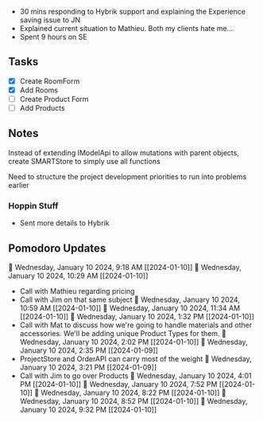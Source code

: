 - 30 mins responding  to Hybrik support and explaining the Experience saving issue to JN
- Explained current situation to Mathieu. Both my clients hate me...
- Spent 9 hours on SE

## Tasks

- [x] Create RoomForm
- [x] Add Rooms
- [ ] Create Product Form
- [ ] Add Products

## Notes

Instead of extending IModelApi to allow mutations with parent objects, create SMARTStore to simply use all functions

Need to structure the project development priorities to run into problems earlier

### Hoppin Stuff

- Sent more details to Hybrik

## Pomodoro Updates

🍅 Wednesday, January 10 2024, 9:18 AM [[2024-01-10]]
🍅 Wednesday, January 10 2024, 10:29 AM [[2024-01-10]]
- Call with Mathieu regarding pricing
- Call with Jim on that same subject
🍅 Wednesday, January 10 2024, 10:59 AM [[2024-01-10]]
🍅 Wednesday, January 10 2024, 11:34 AM [[2024-01-10]]
🍅 Wednesday, January 10 2024, 1:32 PM [[2024-01-10]]
- Call with Mat to discuss how we're going to handle materials and other accessories. We'll be adding unique Product Types for them.
🍅 Wednesday, January 10 2024, 2:02 PM [[2024-01-10]]
🍅 Wednesday, January 10 2024, 2:35 PM [[2024-01-09]]
- ProjectStore and OrderAPI can carry most of the weight
🍅 Wednesday, January 10 2024, 3:21 PM [[2024-01-09]]
- Call with Jim to go over Products
🍅 Wednesday, January 10 2024, 4:01 PM [[2024-01-10]]
🍅 Wednesday, January 10 2024, 7:52 PM [[2024-01-10]]
🍅 Wednesday, January 10 2024, 8:22 PM [[2024-01-10]]
🍅 Wednesday, January 10 2024, 8:52 PM [[2024-01-10]]
🍅 Wednesday, January 10 2024, 9:32 PM [[2024-01-10]]